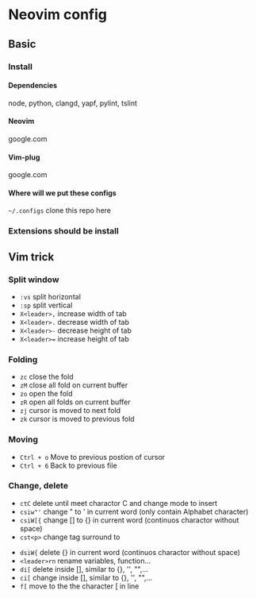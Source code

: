 # Neovim config
## Basic
### Install
#### Dependencies
node, python, clangd, yapf, pylint, tslint
#### Neovim
google.com
#### Vim-plug
google.com
#### Where will we put these configs
`~/.configs`
clone this repo here
### Extensions should be install
## Vim trick
### Split window
- `:vs` split horizontal
- `:sp` split vertical
- `X<leader>,` increase width of tab
- `X<leader>.` decrease width of tab
- `X<leader>-` decrease height of tab
- `X<leader>=` increase height of tab
### Folding
- `zc` close the fold
- `zM` close all fold on current buffer
- `zo` open the fold
- `zR` open all folds on current buffer
- `zj` cursor is moved to next fold
- `zk` cursor is moved to previous fold
### Moving
- `Ctrl + o` Move to previous postion of cursor
- `Ctrl + 6` Back to previous file
### Change, delete
- `ctC` delete until meet charactor C and change mode to insert
- `csiw"'` change " to ' in current word (only contain Alphabet character)
- `csiW[{` change [] to {} in current word (continuos charactor without space)
- `cst<p>` change tag surround to <p>
- `dsiW{` delete {} in current word (continuos charactor without space)
- `<leader>rn` rename variables, function...
- `di[` delete inside [], similar to {}, '', "",...
- `ci[` change inside [], similar to {}, '', "",...
- `f[` move to the the character [ in line
